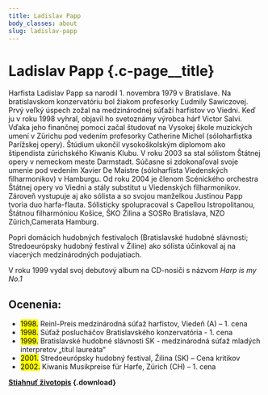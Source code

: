 ```yaml
---
title: Ladislav Papp
body_classes: about
slug: ladislav-papp
---
```


# Ladislav Papp {.c-page__title}

Harfista Ladislav Papp sa narodil 1. novembra 1979 v Bratislave. Na
bratislavskom konzervatóriu bol žiakom profesorky Ľudmily Sawiczovej. Prvý veľký
úspech zožal na medzinárodnej súťaži harfistov vo Viedni. Keď ju v roku 1998
vyhral, objavil ho svetoznámy výrobca hárf Victor Salvi. Vďaka jeho finančnej
pomoci začal študovať na Vysokej škole muzických umení v Zürichu pod vedením
profesorky Catherine Michel (sóloharfistka Parížskej opery). Štúdium ukončil
vysokoškolským diplomom ako štipendista zürichského Kiwanis Klubu. V roku 2003
sa stal sólistom Štátnej opery v nemeckom meste Darmstadt. Súčasne si
zdokonaľoval svoje umenie pod vedením Xavier De Maistre (sóloharfista
Viedenských filharmonikov) v Hamburgu. Od roku 2004 je členom Scénického
orchestra Štátnej opery vo Viedni a stály substitut u Viedenských filharmonikov.
Zároveň vystupuje aj ako sólista a so svojou manželkou Justinou Papp tvoria duo
harfa-flauta. Sólisticky spolupracoval s Capellou Istropolitanou, Štátnou
filharmóniou Košice, ŠKO Žilina a SOSRo Bratislava, NZO Zürich,Camerata Hamburg.

Popri domácich hudobných festivaloch (Bratislavské hudobné slávnosti;
Stredoeurópsky hudobný festival v Žiline) ako sólista účinkoval aj na viacerých
medzinárodných podujatiach.

V roku 1999 vydal svoj debutový album na CD-nosiči s názvom _Harp is my No.1_

## Ocenenia:

- <mark>1998\.</mark> Reinl-Preis medzinárodná súťaž harfistov, Viedeň (A) – 1. cena
- <mark>1998\.</mark> Súťaž poslucháčov Bratislavského konzervatória - 1. cena
- <mark>1999\.</mark> Bratislavské hudobné slávnosti SK - medzinárodná súťaž mladých
interpretov „titul laureáta“
- <mark>2001\.</mark> Stredoeurópsky hudobný festival, Žilina (SK) – Cena kritikov
- <mark>2002\.</mark> Kiwanis Musikpreise für Harfe, Zürich (CH) – 1. cena

**[Stiahnuť životopis](Ladislav-Papp-cv-sk.pdf) {.download}**
